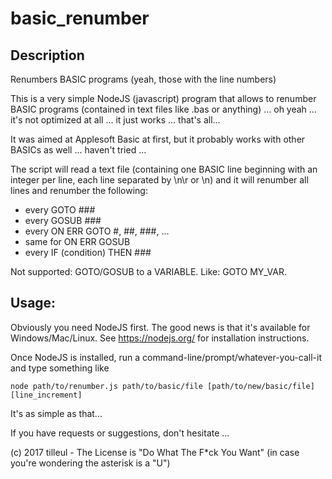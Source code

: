 # basic_renumber
## Description
Renumbers BASIC programs (yeah, those with the line numbers)

This is a very simple NodeJS (javascript) program that allows to renumber BASIC programs (contained in text files like .bas or anything) ... oh yeah ... it's not optimized at all ... it just works ... that's all...

It was aimed at Applesoft Basic at first, but it probably works with other BASICs as well ... haven't tried ...

The script will read a text file (containing one BASIC line beginning with an integer per line, each line separated by \n\r or \n) and it will renumber all lines and renumber the following:
- every GOTO ###
- every GOSUB ###
- every ON ERR GOTO #, ##, ###, ...
- same for ON ERR GOSUB
- every IF (condition) THEN ###

Not supported: GOTO/GOSUB to a VARIABLE. Like: GOTO MY_VAR.

## Usage: 
Obviously you need NodeJS first. The good news is that it's available for Windows/Mac/Linux. See https://nodejs.org/ for installation instructions.

Once NodeJS is installed, run a command-line/prompt/whatever-you-call-it and type something like 

`node path/to/renumber.js path/to/basic/file [path/to/new/basic/file] [line_increment]`

It's as simple as that...

If you have requests or suggestions, don't hesitate ...


(c) 2017 tilleul - The License is "Do What The F*ck You Want" (in case you're wondering the asterisk is a "U")
